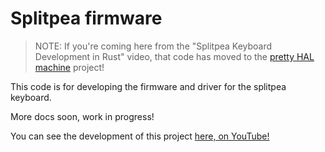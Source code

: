 # Splitpea firmware

> NOTE: If you're coming here from the "Splitpea Keyboard Development in Rust" video, that code has moved to the [pretty HAL machine](https://github.com/jamesmunns/pretty-hal-machine/) project!

This code is for developing the firmware and driver for the splitpea keyboard.

More docs soon, work in progress!

You can see the development of this project [here, on YouTube!](https://youtu.be/EughbCeVVxw)
